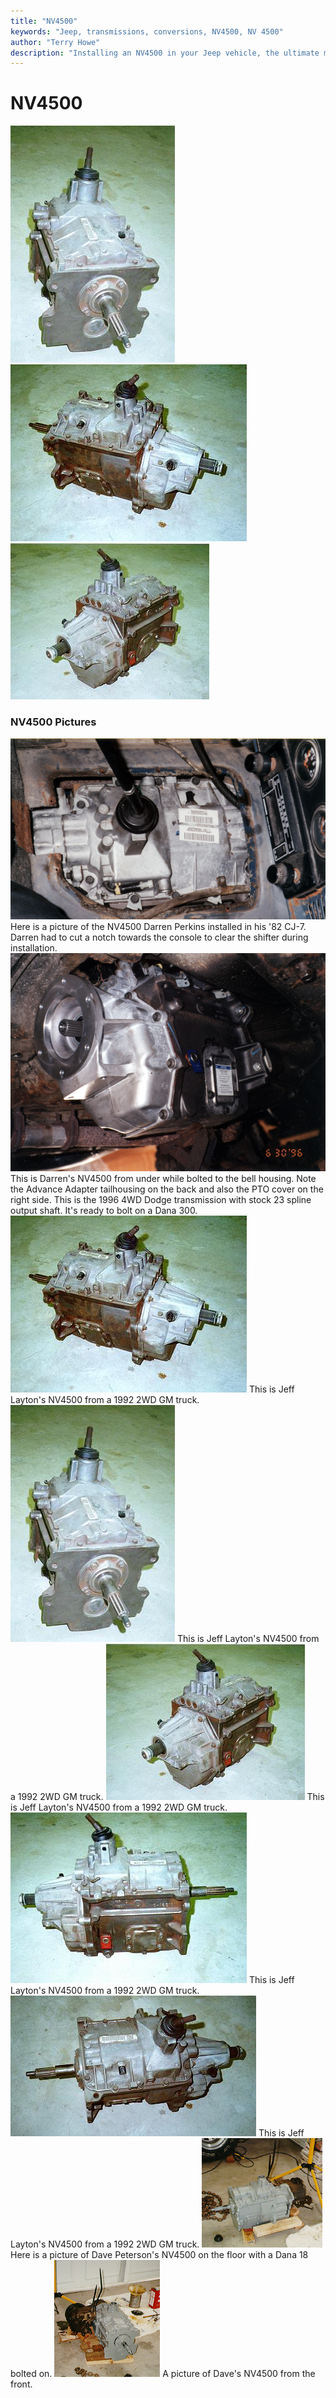```yaml
---
title: "NV4500"
keywords: "Jeep, transmissions, conversions, NV4500, NV 4500"
author: "Terry Howe"
description: "Installing an NV4500 in your Jeep vehicle, the ultimate manual transmission."
---
```

# NV4500

![NV4500 front](../../img/transmission/upgrades/nv4500af.jpg "NV4500 front") ![NV4500 side](../../img/transmission/upgrades/nv4500as.jpg "NV4500 side") ![NV4500 back](../../img/transmission/upgrades/nv4500ab.jpg "NV4500 back")

### NV4500 Pictures

![](../../img/transmission/upgrades/nvint.jpg "") Here is a picture of the NV4500 Darren Perkins installed in his '82 CJ-7. Darren had to cut a notch towards the console to clear the shifter during installation. ![](../../img/transmission/upgrades/nvinb.jpg "") This is Darren's NV4500 from under while bolted to the bell housing. Note the Advance Adapter tailhousing on the back and also the PTO cover on the right side. This is the 1996 4WD Dodge transmission with stock 23 spline output shaft. It's ready to bolt on a Dana 300\. ![](../../img/transmission/upgrades/nv4500as.jpg "") This is Jeff Layton's NV4500 from a 1992 2WD GM truck. ![](../../img/transmission/upgrades/nv4500af.jpg "") This is Jeff Layton's NV4500 from a 1992 2WD GM truck. ![](../../img/transmission/upgrades/nv4500ab.jpg "") This is Jeff Layton's NV4500 from a 1992 2WD GM truck. ![](../../img/transmission/upgrades/nv4500asp.jpg "") This is Jeff Layton's NV4500 from a 1992 2WD GM truck. ![](../../img/transmission/upgrades/nv4500at.jpg "") This is Jeff Layton's NV4500 from a 1992 2WD GM truck. ![](../../img/transmission/upgrades/nv4500s.jpg "") Here is a picture of Dave Peterson's NV4500 on the floor with a Dana 18 bolted on. ![](../../img/transmission/upgrades/nv4500f.jpg "") A picture of Dave's NV4500 from the front.